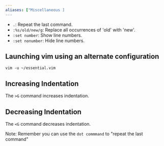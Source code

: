 ```yaml
---
aliases: ["Miscellaneous ]
---
```


- `.`: Repeat the last command.
- `:%s/old/new/g`: Replace all occurrences of 'old' with 'new'.
- `:set number`: Show line numbers.
- `:set nonumber`: Hide line numbers.

## Launching vim using an alternate configuration

```shell
vim -u ~/essential.vim
```

## Increasing Indentation

The `>G` command increases indentation.

## Decreasing Indentation

The `<G` command decreases indentation.

Note: Remember you can use the `dot commmand` to "repeat the last command"